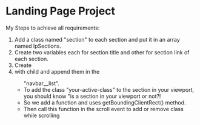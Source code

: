 # Landing Page Project

My Steps to achieve all requirements:

1) Add a class named "section" to each section and put it in an array named lpSections.
2) Create two variables each for section title and other for section link of each section.
3) Create <li> with child <a> and append them in the <ul> "navbar__list".
4) To add the class "your-active-class" to the section in your viewport, you should know "is a section in your viewport or not?!
5) So we add a function and uses getBoundingClientRect() method.
6) Then call this function in the scroll event to add or remove class while scrolling

